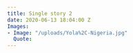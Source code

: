 ```yaml
---
title: Single story 2
date: 2020-06-13 18:04:00 Z
Images:
- Image: "/uploads/Yola%2C-Nigeria.jpg"
  Quote: 
---
```


